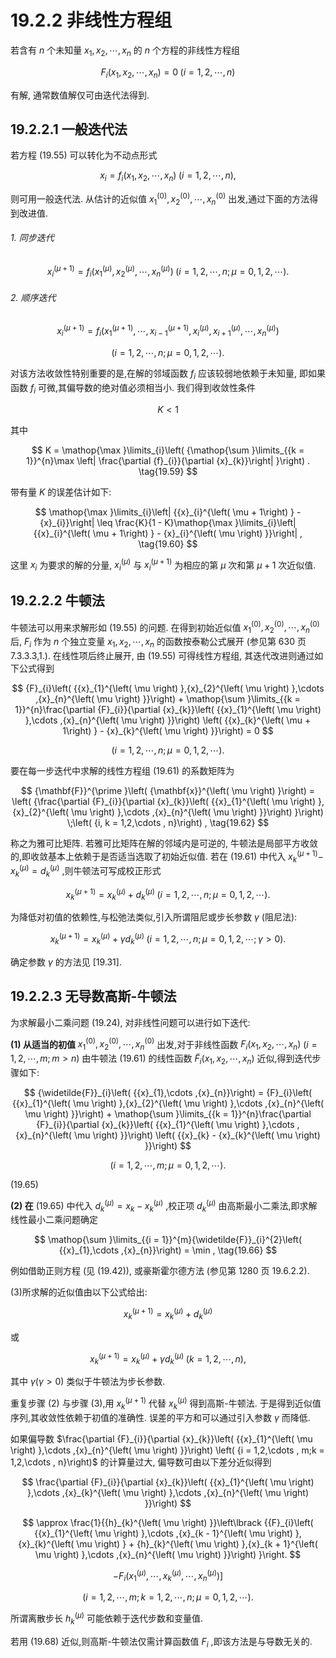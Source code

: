 # 19.2.2 非线性方程组

若含有 $n$ 个未知量 ${x}_{1},{x}_{2},\cdots ,{x}_{n}$ 的 $n$ 个方程的非线性方程组

$$
{F}_{i}\left( {{x}_{1},{x}_{2},\cdots ,{x}_{n}}\right)  = 0\;\left( {i = 1,2,\cdots , n}\right)  \tag{19.55}
$$

有解, 通常数值解仅可由迭代法得到.

## 19.2.2.1 一般迭代法

若方程 (19.55) 可以转化为不动点形式

$$
{x}_{i} = {f}_{i}\left( {{x}_{1},{x}_{2},\cdots ,{x}_{n}}\right) \;\left( {i = 1,2,\cdots , n}\right) , \tag{19.56}
$$

则可用一般迭代法. 从估计的近似值 ${x}_{1}^{\left( 0\right) },{x}_{2}^{\left( 0\right) },\cdots ,{x}_{n}^{\left( 0\right) }$ 出发,通过下面的方法得到改进值.

###### 1. 同步迭代

$$
{x}_{i}^{\left( \mu  + 1\right) } = {f}_{i}\left( {{x}_{1}^{\left( \mu \right) },{x}_{2}^{\left( \mu \right) },\cdots ,{x}_{n}^{\left( \mu \right) }}\right) \;\left( {i = 1,2,\cdots , n;\mu  = 0,1,2,\cdots }\right) . \tag{19.57}
$$

###### 2. 顺序迭代

$$
{x}_{i}^{\left( \mu  + 1\right) } = {f}_{i}\left( {{x}_{1}^{\left( \mu  + 1\right) },\cdots ,{x}_{i - 1}^{\left( \mu  + 1\right) },{x}_{i}^{\left( \mu \right) },{x}_{i + 1}^{\left( \mu \right) },\cdots ,{x}_{n}^{\left( \mu \right) }}\right)
$$

$$
\left( {i = 1,2,\cdots , n;\mu  = 0,1,2,\cdots }\right) . \tag{19.58}
$$

对该方法收敛性特别重要的是,在解的邻域函数 ${f}_{i}$ 应该较弱地依赖于未知量, 即如果函数 ${f}_{i}$ 可微,其偏导数的绝对值必须相当小. 我们得到收敛性条件

$$
K < 1
$$

其中

$$
K = \mathop{\max }\limits_{i}\left( {\mathop{\sum }\limits_{{k = 1}}^{n}\max \left| \frac{\partial {f}_{i}}{\partial {x}_{k}}\right| }\right) . \tag{19.59}
$$

带有量 $K$ 的误差估计如下:

$$
\mathop{\max }\limits_{i}\left| {{x}_{i}^{\left( \mu  + 1\right) } - {x}_{i}}\right|  \leq  \frac{K}{1 - K}\mathop{\max }\limits_{i}\left| {{x}_{i}^{\left( \mu  + 1\right) } - {x}_{i}^{\left( \mu \right) }}\right| , \tag{19.60}
$$

这里 ${x}_{i}$ 为要求的解的分量, ${x}_{i}^{\left( \mu \right) }$ 与 ${x}_{i}^{\left( \mu  + 1\right) }$ 为相应的第 $\mu$ 次和第 $\mu  + 1$ 次近似值.

## 19.2.2.2 牛顿法

牛顿法可以用来求解形如 (19.55) 的问题. 在得到初始近似值 ${x}_{1}^{\left( 0\right) },{x}_{2}^{\left( 0\right) },\cdots ,{x}_{n}^{\left( 0\right) }$ 后, ${F}_{i}$ 作为 $n$ 个独立变量 ${x}_{1},{x}_{2},\cdots ,{x}_{n}$ 的函数按泰勒公式展开 (参见第 630 页 7.3.3.3,1.). 在线性项后终止展开, 由 (19.55) 可得线性方程组, 其迭代改进则通过如下公式得到

$$
{F}_{i}\left( {{x}_{1}^{\left( \mu \right) },{x}_{2}^{\left( \mu \right) },\cdots ,{x}_{n}^{\left( \mu \right) }}\right)  + \mathop{\sum }\limits_{{k = 1}}^{n}\frac{\partial {F}_{i}}{\partial {x}_{k}}\left( {{x}_{1}^{\left( \mu \right) },\cdots ,{x}_{n}^{\left( \mu \right) }}\right) \left( {{x}_{k}^{\left( \mu  + 1\right) } - {x}_{k}^{\left( \mu \right) }}\right)  = 0
$$

$$
\left( {i = 1,2,\cdots , n;\mu  = 0,1,2,\cdots }\right) . \tag{19.61}
$$

要在每一步迭代中求解的线性方程组 (19.61) 的系数矩阵为

$$
{\mathbf{F}}^{\prime }\left( {\mathbf{x}}^{\left( \mu \right) }\right)  = \left( {\frac{\partial {F}_{i}}{\partial {x}_{k}}\left( {{x}_{1}^{\left( \mu \right) },{x}_{2}^{\left( \mu \right) },\cdots ,{x}_{n}^{\left( \mu \right) }}\right) }\right) \;\left( {i, k = 1,2,\cdots , n}\right) , \tag{19.62}
$$

称之为雅可比矩阵. 若雅可比矩阵在解的邻域内是可逆的, 牛顿法是局部平方收敛的,即收敛基本上依赖于是否适当选取了初始近似值. 若在 (19.61) 中代入 ${x}_{k}^{\left( \mu  + 1\right) } -$ ${x}_{k}^{\left( \mu \right) } = {d}_{k}^{\left( \mu \right) }$ ,则牛顿法可写成校正形式

$$
{x}_{k}^{\left( \mu  + 1\right) } = {x}_{k}^{\left( \mu \right) } + {d}_{k}^{\left( \mu \right) }\;\left( {i = 1,2,\cdots , n;\mu  = 0,1,2,\cdots }\right) . \tag{19.63}
$$

为降低对初值的依赖性,与松弛法类似,引入所谓阻尼或步长参数 $\gamma$ (阻尼法):

$$
{x}_{k}^{\left( \mu  + 1\right) } = {x}_{k}^{\left( \mu \right) } + \gamma {d}_{k}^{\left( \mu \right) }\;\left( {i = 1,2,\cdots , n;\mu  = 0,1,2,\cdots ;\gamma  > 0}\right) . \tag{19.64}
$$

确定参数 $\gamma$ 的方法见 [19.31].

## 19.2.2.3 无导数高斯-牛顿法

为求解最小二乘问题 (19.24), 对非线性问题可以进行如下迭代:

**(1) 从适当的初值** ${x}_{1}^{\left( 0\right) },{x}_{2}^{\left( 0\right) },\cdots ,{x}_{n}^{\left( 0\right) }$ 出发,对于非线性函数 ${F}_{i}\left( {{x}_{1},{x}_{2},\cdots ,{x}_{n}}\right)$ $\left( {i = 1,2,\cdots , m;m > n}\right)$ 由牛顿法 (19.61) 的线性函数 ${\widetilde{F}}_{i}\left( {{x}_{1},{x}_{2},\cdots ,{x}_{n}}\right)$ 近似,得到迭代步骤如下:

$$
{\widetilde{F}}_{i}\left( {{x}_{1},\cdots ,{x}_{n}}\right)  = {F}_{i}\left( {{x}_{1}^{\left( \mu \right) },{x}_{2}^{\left( \mu \right) },\cdots ,{x}_{n}^{\left( \mu \right) }}\right)  + \mathop{\sum }\limits_{{k = 1}}^{n}\frac{\partial {F}_{i}}{\partial {x}_{k}}\left( {{x}_{1}^{\left( \mu \right) },\cdots ,{x}_{n}^{\left( \mu \right) }}\right) \left( {{x}_{k} - {x}_{k}^{\left( \mu \right) }}\right)
$$

$$
\left( {i = 1,2,\cdots , m;\mu  = 0,1,2,\cdots }\right) \text{.}
$$

(19.65)

**(2) 在** (19.65) 中代入 ${d}_{k}^{\left( \mu \right) } = {x}_{k} - {x}_{k}^{\left( \mu \right) }$ ,校正项 ${d}_{k}^{\left( \mu \right) }$ 由高斯最小二乘法,即求解线性最小二乘问题确定

$$
\mathop{\sum }\limits_{{i = 1}}^{m}{\widetilde{F}}_{i}^{2}\left( {{x}_{1},\cdots ,{x}_{n}}\right)  = \min , \tag{19.66}
$$

例如借助正则方程 (见 (19.42)), 或豪斯霍尔德方法 (参见第 1280 页 19.6.2.2).

(3)所求解的近似值由以下公式给出:

$$
{x}_{k}^{\left( \mu  + 1\right) } = {x}_{k}^{\left( \mu \right) } + {d}_{k}^{\left( \mu \right) } \tag{19.67a}
$$

或

$$
{x}_{k}^{\left( \mu  + 1\right) } = {x}_{k}^{\left( \mu \right) } + \gamma {d}_{k}^{\left( \mu \right) }\;\left( {k = 1,2,\cdots , n}\right) , \tag{19.67b}
$$

其中 $\gamma \left( {\gamma  > 0}\right)$ 类似于牛顿法为步长参数.

重复步骤 (2) 与步骤 (3),用 ${x}_{k}^{\left( \mu  + 1\right) }$ 代替 ${x}_{k}^{\left( \mu \right) }$ 得到高斯-牛顿法. 于是得到近似值序列,其收敛性依赖于初值的准确性. 误差的平方和可以通过引入参数 $\gamma$ 而降低.

如果偏导数 $\frac{\partial {F}_{i}}{\partial {x}_{k}}\left( {{x}_{1}^{\left( \mu \right) },\cdots ,{x}_{n}^{\left( \mu \right) }}\right) \left( {i = 1,2,\cdots , m;k = 1,2,\cdots , n}\right)$ 的计算量过大, 偏导数可由以下差分近似得到

$$
\frac{\partial {F}_{i}}{\partial {x}_{k}}\left( {{x}_{1}^{\left( \mu \right) },\cdots ,{x}_{k}^{\left( \mu \right) },\cdots ,{x}_{n}^{\left( \mu \right) }}\right)
$$

$$
\approx  \frac{1}{{h}_{k}^{\left( \mu \right) }}\left\lbrack  {{F}_{i}\left( {{x}_{1}^{\left( \mu \right) },\cdots ,{x}_{k - 1}^{\left( \mu \right) },{x}_{k}^{\left( \mu \right) } + {h}_{k}^{\left( \mu \right) },{x}_{k + 1}^{\left( \mu \right) },\cdots ,{x}_{n}^{\left( \mu \right) }}\right) }\right.
$$

$$
\left. {-{F}_{i}\left( {{x}_{1}^{\left( \mu \right) },\cdots ,{x}_{k}^{\left( \mu \right) },\cdots ,{x}_{n}^{\left( \mu \right) }}\right) }\right\rbrack
$$

$$
\left( {i = 1,2,\cdots , m;k = 1,2,\cdots , n;\mu  = 0,1,2,\cdots }\right) . \tag{19.68}
$$

所谓离散步长 ${h}_{k}^{\left( \mu \right) }$ 可能依赖于迭代步数和变量值.

若用 (19.68) 近似,则高斯-牛顿法仅需计算函数值 ${F}_{i}$ ,即该方法是与导数无关的.

